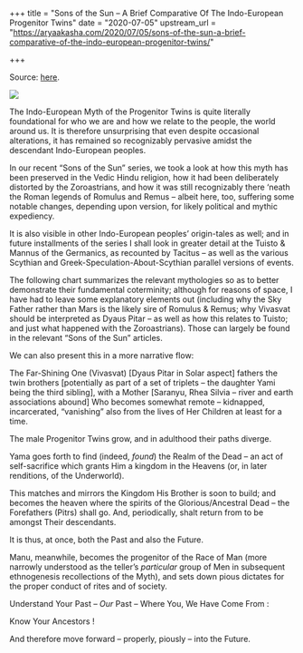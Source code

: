 +++
title = "Sons of the Sun – A Brief Comparative Of The Indo-European Progenitor Twins"
date = "2020-07-05"
upstream_url = "https://aryaakasha.com/2020/07/05/sons-of-the-sun-a-brief-comparative-of-the-indo-european-progenitor-twins/"

+++

Source: [here](https://aryaakasha.com/2020/07/05/sons-of-the-sun-a-brief-comparative-of-the-indo-european-progenitor-twins/).

![](https://aryaakasha.files.wordpress.com/2020/07/arya-akasha-progenitor-twins-image.png?w=1000)

The Indo-European Myth of the Progenitor Twins is quite literally foundational for who we are and how we relate to the people, the world around us. It is therefore unsurprising that even despite occasional alterations, it has remained so recognizably pervasive amidst the descendant Indo-European peoples.

In our recent “Sons of the Sun” series, we took a look at how this myth has been preserved in the Vedic Hindu religion, how it had been deliberately distorted by the Zoroastrians, and how it was still recognizably there ‘neath the Roman legends of Romulus and Remus – albeit here, too, suffering some notable changes, depending upon version, for likely political and mythic expediency.

It is also visible in other Indo-European peoples’ origin-tales as well; and in future installments of the series I shall look in greater detail at the Tuisto & Mannus of the Germanics, as recounted by Tacitus – as well as the various Scythian and Greek-Speculation-About-Scythian parallel versions of events.

The following chart summarizes the relevant mythologies so as to better demonstrate their fundamental coterminity; although for reasons of space, I have had to leave some explanatory elements out (including why the Sky Father rather than Mars is the likely sire of Romulus & Remus; why Vivasvat should be interpreted as Dyaus Pitar – as well as how this relates to Tuisto; and just what happened with the Zoroastrians). Those can largely be found in the relevant “Sons of the Sun” articles.

We can also present this in a more narrative flow:

The Far-Shining One (Vivasvat) \[Dyaus Pitar in Solar aspect\] fathers the twin brothers \[potentially as part of a set of triplets – the daughter Yami being the third sibling\], with a Mother \[Saranyu, Rhea Silvia – river and earth associations abound\] Who becomes somewhat remote – kidnapped, incarcerated, “vanishing” also from the lives of Her Children at least for a time.

The male Progenitor Twins grow, and in adulthood their paths diverge.

Yama goes forth to find (indeed, *found*) the Realm of the Dead – an act of self-sacrifice which grants Him a kingdom in the Heavens (or, in later renditions, of the Underworld).

This matches and mirrors the Kingdom His Brother is soon to build; and becomes the heaven where the spirits of the Glorious/Ancestral Dead – the Forefathers (Pitrs) shall go. And, periodically, shalt return from to be amongst Their descendants.

It is thus, at once, both the Past and also the Future.

Manu, meanwhile, becomes the progenitor of the Race of Man (more narrowly understood as the teller’s *particular* group of Men in subsequent ethnogenesis recollections of the Myth), and sets down pious dictates for the proper conduct of rites and of society.

Understand Your Past – *Our* Past – Where You, We Have Come From :

Know Your Ancestors !

And therefore move forward – properly, piously – into the Future.